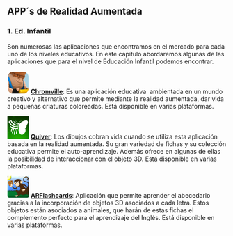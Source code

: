 ## APP´s de Realidad Aumentada

### 1\. Ed. Infantil

Son numerosas las aplicaciones que encontramos en el mercado para cada uno de los niveles educativos. En este capítulo abordaremos algunas de las aplicaciones que para el nivel de Educación Infantil podemos encontrar.

<img src='img/Crom.png' alt='' width='50'/> **[Chromville](https://chromville.com/)**: Es una aplicación educativa  ambientada en un mundo creativo y alternativo que permite mediante la realidad aumentada, dar vida a pequeñas criaturas coloreadas. Está disponible en varias plataformas.  

<img src='img/Quiver.png' alt='' width='50'/> **[Quiver](http://www.quivervision.com/)**: Los dibujos cobran vida cuando se utiliza esta aplicación basada en la realidad aumentada. Su gran variedad de fichas y su colección educativa permite el auto-aprendizaje. Además ofrece en algunas de ellas la posibilidad de interaccionar con el objeto 3D. Está disponible en varias plataformas.

<img src='img/ArF.png' alt='' width='50'/> **[ARFlashcards](http://arflashcards.com/)**: Aplicación que permite aprender el abecedario gracias a la incorporación de objetos 3D asociados a cada letra. Estos objetos están asociados a animales, que harán de estas fichas el complemento perfecto para el aprendizaje del Inglés. Está disponible en varias plataformas.